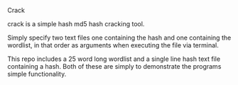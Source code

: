 Crack

crack is a simple hash md5 hash cracking tool.

Simply specify two text files one containing the hash and one containing the wordlist, in that order as arguments when executing the file via terminal.

This repo includes a 25 word long wordlist and a single line hash text file containing a hash. Both of these are simply to demonstrate 
the programs simple functionality.
